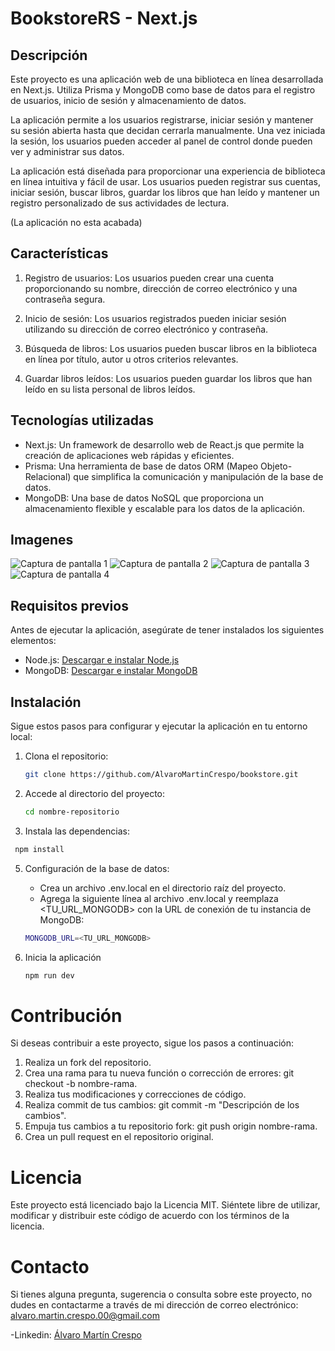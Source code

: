 # BookstoreRS - Next.js

## Descripción

Este proyecto es una aplicación web de una biblioteca en línea desarrollada en Next.js. Utiliza Prisma y MongoDB como base de datos para el registro de usuarios, inicio de sesión y almacenamiento de datos.

La aplicación permite a los usuarios registrarse, iniciar sesión y mantener su sesión abierta hasta que decidan cerrarla manualmente. Una vez iniciada la sesión, los usuarios pueden acceder al panel de control donde pueden ver y administrar sus datos.

La aplicación está diseñada para proporcionar una experiencia de biblioteca en línea intuitiva y fácil de usar. Los usuarios pueden registrar sus cuentas, iniciar sesión, buscar libros, guardar los libros que han leído y mantener un registro personalizado de sus actividades de lectura.

(La aplicación no esta acabada)

## Características

1. Registro de usuarios: Los usuarios pueden crear una cuenta proporcionando su nombre, dirección de correo electrónico y una contraseña segura.

2. Inicio de sesión: Los usuarios registrados pueden iniciar sesión utilizando su dirección de correo electrónico y contraseña.

3. Búsqueda de libros: Los usuarios pueden buscar libros en la biblioteca en línea por título, autor u otros criterios relevantes.

4. Guardar libros leídos: Los usuarios pueden guardar los libros que han leído en su lista personal de libros leídos.

## Tecnologías utilizadas

- Next.js: Un framework de desarrollo web de React.js que permite la creación de aplicaciones web rápidas y eficientes.
- Prisma: Una herramienta de base de datos ORM (Mapeo Objeto-Relacional) que simplifica la comunicación y manipulación de la base de datos.
- MongoDB: Una base de datos NoSQL que proporciona un almacenamiento flexible y escalable para los datos de la aplicación.

## Imagenes

![Captura de pantalla 1](public/img/screenshots/cap1.png)
![Captura de pantalla 2](public/img/screenshots/cap2.png)
![Captura de pantalla 3](public/img/screenshots/cap3.png)
![Captura de pantalla 4](public/img/screenshots/cap4.png)

## Requisitos previos

Antes de ejecutar la aplicación, asegúrate de tener instalados los siguientes elementos:

- Node.js: [Descargar e instalar Node.js](https://nodejs.org)
- MongoDB: [Descargar e instalar MongoDB](https://www.mongodb.com)

## Instalación

Sigue estos pasos para configurar y ejecutar la aplicación en tu entorno local:

1. Clona el repositorio:

   ```bash
   git clone https://github.com/AlvaroMartinCrespo/bookstore.git
   ```

2. Accede al directorio del proyecto:

   ```bash
   cd nombre-repositorio
   ```

4. Instala las dependencias:

  ```bash
   npm install
   ```

5. Configuración de la base de datos:

   - Crea un archivo .env.local en el directorio raíz del proyecto.
   - Agrega la siguiente línea al archivo .env.local y reemplaza <TU_URL_MONGODB> con la URL de conexión de tu instancia de MongoDB:

    ```bash
   MONGODB_URL=<TU_URL_MONGODB>
   ```

6. Inicia la aplicación

    ```bash
   npm run dev
   ```

# Contribución

Si deseas contribuir a este proyecto, sigue los pasos a continuación:

1. Realiza un fork del repositorio.
2. Crea una rama para tu nueva función o corrección de errores: git checkout -b nombre-rama.
3. Realiza tus modificaciones y correcciones de código.
4. Realiza commit de tus cambios: git commit -m "Descripción de los cambios".
5. Empuja tus cambios a tu repositorio fork: git push origin nombre-rama.
6. Crea un pull request en el repositorio original.

# Licencia
Este proyecto está licenciado bajo la Licencia MIT. Siéntete libre de utilizar, modificar y distribuir este código de acuerdo con los términos de la licencia.

# Contacto
Si tienes alguna pregunta, sugerencia o consulta sobre este proyecto, no dudes en contactarme a través de mi dirección de correo electrónico: alvaro.martin.crespo.00@gmail.com

-Linkedin: [Álvaro Martín Crespo](https://www.linkedin.com/in/%C3%A1lvaro-mart%C3%ADn-crespo-bb9aa5246/)
